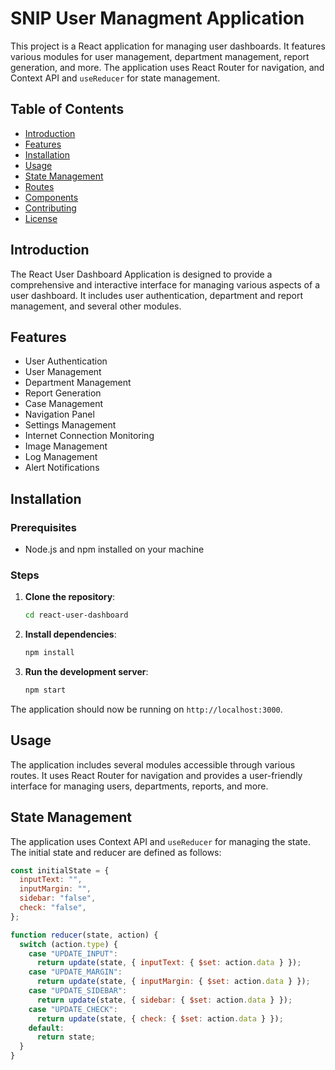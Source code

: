 # SNIP User Managment Application

This project is a React application for managing user dashboards. It features various modules for user management, department management, report generation, and more. The application uses React Router for navigation, and Context API and `useReducer` for state management.

## Table of Contents

- [Introduction](#introduction)
- [Features](#features)
- [Installation](#installation)
- [Usage](#usage)
- [State Management](#state-management)
- [Routes](#routes)
- [Components](#components)
- [Contributing](#contributing)
- [License](#license)

## Introduction

The React User Dashboard Application is designed to provide a comprehensive and interactive interface for managing various aspects of a user dashboard. It includes user authentication, department and report management, and several other modules.

## Features

- User Authentication
- User Management
- Department Management
- Report Generation
- Case Management
- Navigation Panel
- Settings Management
- Internet Connection Monitoring
- Image Management
- Log Management
- Alert Notifications

## Installation

### Prerequisites

- Node.js and npm installed on your machine

### Steps

1. **Clone the repository**:
    ```bash
    cd react-user-dashboard
    ```

2. **Install dependencies**:
    ```bash
    npm install
    ```

3. **Run the development server**:
    ```bash
    npm start
    ```

The application should now be running on `http://localhost:3000`.

## Usage

The application includes several modules accessible through various routes. It uses React Router for navigation and provides a user-friendly interface for managing users, departments, reports, and more.

## State Management

The application uses Context API and `useReducer` for managing the state. The initial state and reducer are defined as follows:

```javascript
const initialState = {
  inputText: "",
  inputMargin: "",
  sidebar: "false",
  check: "false",
};

function reducer(state, action) {
  switch (action.type) {
    case "UPDATE_INPUT":
      return update(state, { inputText: { $set: action.data } });
    case "UPDATE_MARGIN":
      return update(state, { inputMargin: { $set: action.data } });
    case "UPDATE_SIDEBAR":
      return update(state, { sidebar: { $set: action.data } });
    case "UPDATE_CHECK":
      return update(state, { check: { $set: action.data } });
    default:
      return state;
  }
}
